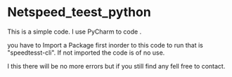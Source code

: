 # Netspeed_teest_python

This is a simple code. 
I use PyCharm to code .

you have to Import a Package first inorder to this code to run 
that is "speedtesst-cli". If not imported the code is of no use.

I this there will be no more errors but if you still find any fell free to contact.
